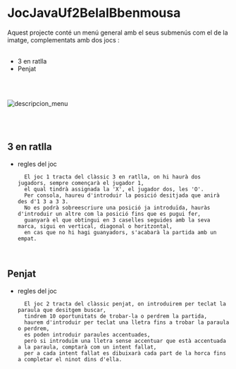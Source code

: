 # JocJavaUf2BelalBbenmousa

Aquest projecte conté un menú general amb el seus submenús com el de la imatge, complementats amb dos jocs :<br><br>


- 3 en ratlla 
- Penjat

<br>
<br>


![descripcion_menu](https://user-images.githubusercontent.com/61666840/80282906-5433d480-8714-11ea-90f3-f03006784f3a.png)


<br>
<br>



## 3 en ratlla



- regles del joc

        El joc 1 tracta del clàssic 3 en ratlla, on hi haurà dos jugadors, sempre començarà el jugador 1,
        el qual tindrà assignada la 'X', el jugador dos, les 'O'.
        Per consola, haureu d'introduir la posició desitjada que anirà des d'1 3 a 3 3.
        No es podrà sobreescriure una posició ja introduïda, hauràs d'introduir un altre com la posició fins que es pugui fer,
        guanyarà el que obtingui en 3 caselles seguides amb la seva marca, sigui en vertical, diagonal o horitzontal,
        en cas que no hi hagi guanyadors, s'acabarà la partida amb un empat.
      
<br>




## Penjat

- regles del joc

        El joc 2 tracta del clàssic penjat, on introduirem per teclat la paraula que desitgem buscar,
        tindrem 10 oportunitats de trobar-la o perdrem la partida,
        haurem d'introduir per teclat una lletra fins a trobar la paraula o perdrem,
        es poden introduir paraules accentuades,
        però si introduïm una lletra sense accentuar que està accentuada a la paraula, comptarà com un intent fallat,
        per a cada intent fallat es dibuixarà cada part de la horca fins a completar el ninot dins d'ella.


